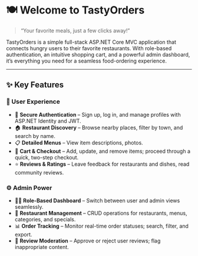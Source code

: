 # 🍽️ Welcome to TastyOrders

> “Your favorite meals, just a few clicks away!”

TastyOrders is a simple full-stack ASP.NET Core MVC application that connects hungry users to their favorite restaurants. With role-based authentication, an intuitive shopping cart, and a powerful admin dashboard, it’s everything you need for a seamless food-ordering experience.

---

## ✨ Key Features

### 🌟 User Experience
- 🔐 **Secure Authentication** – Sign up, log in, and manage profiles with ASP.NET Identity and JWT.  
- 🏠 **Restaurant Discovery** – Browse nearby places, filter by town, and search by name.  
- 📋 **Detailed Menus** – View item descriptions, photos.  
- 🛒 **Cart & Checkout** – Add, update, and remove items; proceed through a quick, two-step checkout.  
- ⭐ **Reviews & Ratings** – Leave feedback for restaurants and dishes, read community reviews.  

### ⚙️ Admin Power
- 👨‍💼 **Role-Based Dashboard** – Switch between user and admin views seamlessly.  
- 🍴 **Restaurant Management** – CRUD operations for restaurants, menus, categories, and specials.  
- 📊 **Order Tracking** – Monitor real-time order statuses; search, filter, and export.  
- 📝 **Review Moderation** – Approve or reject user reviews; flag inappropriate content.


  
